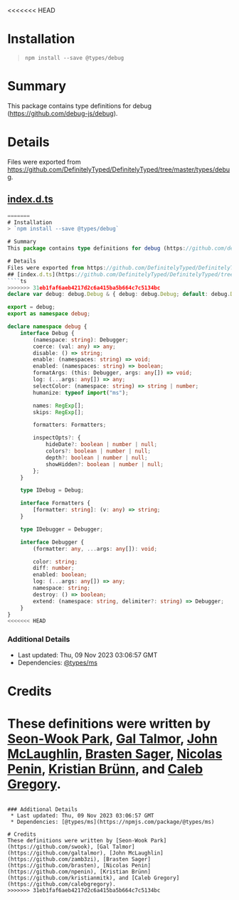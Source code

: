 <<<<<<< HEAD
# Installation
> `npm install --save @types/debug`

# Summary
This package contains type definitions for debug (https://github.com/debug-js/debug).

# Details
Files were exported from https://github.com/DefinitelyTyped/DefinitelyTyped/tree/master/types/debug.
## [index.d.ts](https://github.com/DefinitelyTyped/DefinitelyTyped/tree/master/types/debug/index.d.ts)
````ts
=======
# Installation
> `npm install --save @types/debug`

# Summary
This package contains type definitions for debug (https://github.com/debug-js/debug).

# Details
Files were exported from https://github.com/DefinitelyTyped/DefinitelyTyped/tree/master/types/debug.
## [index.d.ts](https://github.com/DefinitelyTyped/DefinitelyTyped/tree/master/types/debug/index.d.ts)
````ts
>>>>>>> 31eb1faf6aeb4217d2c6a415ba5b664c7c5134bc
declare var debug: debug.Debug & { debug: debug.Debug; default: debug.Debug };

export = debug;
export as namespace debug;

declare namespace debug {
    interface Debug {
        (namespace: string): Debugger;
        coerce: (val: any) => any;
        disable: () => string;
        enable: (namespaces: string) => void;
        enabled: (namespaces: string) => boolean;
        formatArgs: (this: Debugger, args: any[]) => void;
        log: (...args: any[]) => any;
        selectColor: (namespace: string) => string | number;
        humanize: typeof import("ms");

        names: RegExp[];
        skips: RegExp[];

        formatters: Formatters;

        inspectOpts?: {
            hideDate?: boolean | number | null;
            colors?: boolean | number | null;
            depth?: boolean | number | null;
            showHidden?: boolean | number | null;
        };
    }

    type IDebug = Debug;

    interface Formatters {
        [formatter: string]: (v: any) => string;
    }

    type IDebugger = Debugger;

    interface Debugger {
        (formatter: any, ...args: any[]): void;

        color: string;
        diff: number;
        enabled: boolean;
        log: (...args: any[]) => any;
        namespace: string;
        destroy: () => boolean;
        extend: (namespace: string, delimiter?: string) => Debugger;
    }
}
<<<<<<< HEAD

````

### Additional Details
 * Last updated: Thu, 09 Nov 2023 03:06:57 GMT
 * Dependencies: [@types/ms](https://npmjs.com/package/@types/ms)

# Credits
These definitions were written by [Seon-Wook Park](https://github.com/swook), [Gal Talmor](https://github.com/galtalmor), [John McLaughlin](https://github.com/zamb3zi), [Brasten Sager](https://github.com/brasten), [Nicolas Penin](https://github.com/npenin), [Kristian Brünn](https://github.com/kristianmitk), and [Caleb Gregory](https://github.com/calebgregory).
=======

````

### Additional Details
 * Last updated: Thu, 09 Nov 2023 03:06:57 GMT
 * Dependencies: [@types/ms](https://npmjs.com/package/@types/ms)

# Credits
These definitions were written by [Seon-Wook Park](https://github.com/swook), [Gal Talmor](https://github.com/galtalmor), [John McLaughlin](https://github.com/zamb3zi), [Brasten Sager](https://github.com/brasten), [Nicolas Penin](https://github.com/npenin), [Kristian Brünn](https://github.com/kristianmitk), and [Caleb Gregory](https://github.com/calebgregory).
>>>>>>> 31eb1faf6aeb4217d2c6a415ba5b664c7c5134bc
